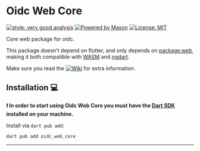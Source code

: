 # Oidc Web Core

[![style: very good analysis][very_good_analysis_badge]][very_good_analysis_link]
[![Powered by Mason](https://img.shields.io/endpoint?url=https%3A%2F%2Ftinyurl.com%2Fmason-badge)][mason_link]
[![License: MIT][license_badge]][license_link]

Core web package for oidc.

This package doesn't depend on flutter, and only depends on [package:web](https://pub.dev/packages/web), making it both compatible with [WASM](https://docs.flutter.dev/platform-integration/web/wasm) and [ngdart](https://pub.dev/packages/ngdart).

Make sure you read the [![Wiki](https://img.shields.io/badge/wiki-purple)](https://bdaya-dev.github.io/oidc/oidc_loopback_listener/) for extra information.

## Installation 💻

**❗ In order to start using Oidc Web Core you must have the [Dart SDK][dart_install_link] installed on your machine.**

Install via `dart pub add`:

```sh
dart pub add oidc_web_core
```
---

[dart_install_link]: https://dart.dev/get-dart
[license_badge]: https://img.shields.io/badge/license-MIT-blue.svg
[license_link]: https://opensource.org/licenses/MIT
[mason_link]: https://github.com/felangel/mason
[very_good_analysis_badge]: https://img.shields.io/badge/style-very_good_analysis-B22C89.svg
[very_good_analysis_link]: https://pub.dev/packages/very_good_analysis

